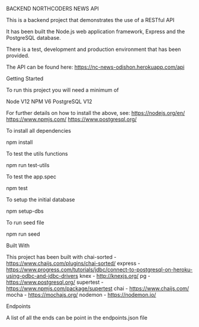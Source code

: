 BACKEND NORTHCODERS NEWS API

This is a backend project that demonstrates the use of a RESTful API

It has been built the Node.js web application framework, Express and the PostgreSQL database.

There is a test, development and production environment that has been provided.

The API can be found here: https://nc-news-odishon.herokuapp.com/api

Getting Started

To run this project you will need a minimum of

Node V12
NPM V6
PostgreSQL V12

For further details on how to install the above, see:
https://nodejs.org/en/
https://www.npmjs.com/
https://www.postgresql.org/

To install all dependencies

npm install

To test the utils functions

npm run test-utils

To test the app.spec

npm test

To setup the initial database

npm setup-dbs

To run seed file

npm run seed

Built With

This project has been built with
chai-sorted - https://www.chaijs.com/plugins/chai-sorted/
express - https://www.progress.com/tutorials/jdbc/connect-to-postgresql-on-heroku-using-odbc-and-jdbc-drivers
knex - http://knexjs.org/
pg - https://www.postgresql.org/
supertest - https://www.npmjs.com/package/supertest
chai - https://www.chaijs.com/
mocha - https://mochajs.org/
nodemon - https://nodemon.io/

Endpoints

A list of all the ends can be point in the endpoints.json file
